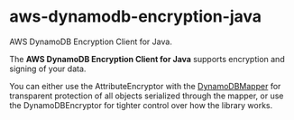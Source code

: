 aws-dynamodb-encryption-java
============================

AWS DynamoDB Encryption Client for Java.

The **AWS DynamoDB Encryption Client for Java** supports encryption and signing of your data.

You can either use the AttributeEncryptor with the [DynamoDBMapper][ddbmapper] for transparent protection of all objects serialized through the mapper, or use the DynamoDBEncryptor for tighter control over how the library works. 

[ddbmapper]: http://docs.aws.amazon.com/AWSJavaSDK/latest/javadoc/com/amazonaws/services/dynamodbv2/datamodeling/DynamoDBMapper.html